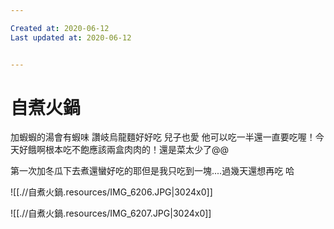```yaml
---

Created at: 2020-06-12
Last updated at: 2020-06-12


---
```


# 自煮火鍋


加蝦蝦的湯會有蝦味
讚岐烏龍麵好好吃 兒子也愛 他可以吃一半還一直要吃喔！今天好餓啊根本吃不飽應該兩盒肉肉的！還是菜太少了@@

第一次加冬瓜下去煮還蠻好吃的耶但是我只吃到一塊....過幾天還想再吃 哈

![[.//自煮火鍋.resources/IMG_6206.JPG\|3024x0]]

![[.//自煮火鍋.resources/IMG_6207.JPG\|3024x0]]

